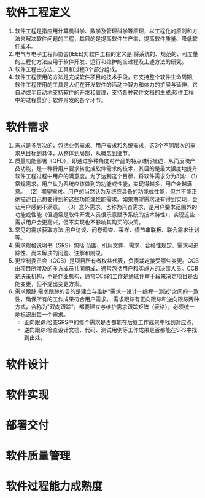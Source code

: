 <!--
 * @Author: linyiyuan linyiyuann@gmail.com
 * @Date: 2024-10-23 20:33:51
 * @LastEditors: linyiyuan linyiyuann@gmail.com
 * @LastEditTime: 2024-10-23 20:35:37
 * @FilePath: \ruankao-tsipme\第五章-软件工程.md
 * @Description: 这是默认设置,请设置`customMade`, 打开koroFileHeader查看配置 进行设置: https://github.com/OBKoro1/koro1FileHeader/wiki/%E9%85%8D%E7%BD%AE 
-->
# 软件工程定义
  1. 软件工程是指应用计算机科学、数学及管理科学等原理，以工程化的原则和方法来解决软件问题的工程，其目的是提高软件生产率、提高软件质量、降低软件成本。
  2. 电气与电子工程师协会(IEEE)对软件工程的定义是:将系统的、规范的、可度量的工程化方法应用于软件开发、运行和维护的全过程及上述方法的研究。
  3. 软件工程由方法、工具和过程3个部分组成。
  4. 软件工程使用的方法是完成软件项目的技术手段，它支持整个软件生命周期;软件工程使用的工具是人们在开发软件的活动中智力和体力的扩展与延伸，它自动或半自动地支持软件的开发和管理，支持各种软件文档的生成;软件工程中的过程贯穿于软件开发的各个环节。
# 软件需求
  1. 需求是多层次的，包括业务需求、用户需求和系统需求，这3个不同层次的需求从目标到具体，从整体到局部，从概念到细节。
  2. 质量功能部署（QFD），即通过多种角度对产品的特点进行描述，从而反映产品功能，是一种将用户要求转化成软件需求的技术，其目的是最大限度地提升软件工程过程中用户的满意度。为了达到这个目标，将软件需求分为3类:
    （1）常规需求。用户认为系统应该做到的功能或性能，实现得越多，用户会越满意。
    （2）期望需求。用户想当然认为系统应具备的功能或性能，但并不能正确描述自己想要得到的这些功能或性能需求。如果期望需求没有得到实现，会让用户感到不满意。
    （3）意外需求。也称为兴奋需求，是用户要求范围外的功能或性能（但通常是软件开发人员很乐意赋予系统的技术特性），实现这些需求用户会更高兴，但不实现也不影响其购买的决策。
  3. 常见的需求获取方法:用户访谈、问卷调查、采样、情节串联板、联合需求计划等。
  4. 需求规格说明书（SRS）包括:范围、引用文件、需求、合格性规定、需求可追踪性、尚未解决的问题、注解和附录。
  5. 更控制委员会（CCB）是项目所有者权益代表，负责裁定接受哪些变更。CCB由项目所涉及的多方成员共同组成，通常包括用户和实施方的决策人员。CCB是决策机构，不是作业机构，通常CCB的工作是通过评审手段来决定项目是否能变更，但不提出变更方案。
  6. 需求跟踪
      需求跟踪的目的是建立与维护"需求一设计一编程一测试"之间的一致性，确保所有的工作成果符合用户需求。
      需求跟踪有正向跟踪和逆向跟踪两种方式，合称为"双向跟踪"，都要建立与维护需求跟踪矩阵（表格），必须统一地标识出每一个需求。
        - 正向跟踪:检查SRS中的每个需求是否都能在后继工作成果中找到对应点;
        - 逆向跟踪:检查设计文档、代码、测试用例等工作成果是否都能在SRS中找到出处。
# 软件设计
# 软件实现
# 部署交付
# 软件质量管理
# 软件过程能力成熟度